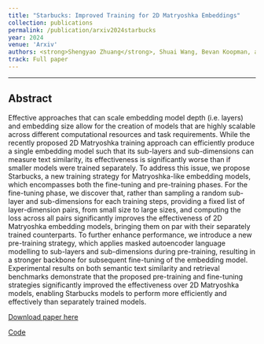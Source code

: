 ```yaml
---
title: "Starbucks: Improved Training for 2D Matryoshka Embeddings"
collection: publications
permalink: /publication/arxiv2024starbucks
year: 2024
venue: 'Arxiv'
authors: <strong>Shengyao Zhuang</strong>, Shuai Wang, Bevan Koopman, and Guido Zuccon.
track: Full paper
---
```

---

## Abstract
Effective approaches that can scale embedding model depth (i.e. layers) and embedding size allow for the creation of models that are highly scalable across different computational resources and task requirements. While the recently proposed 2D Matryoshka training approach can efficiently produce a single embedding model such that its sub-layers and sub-dimensions can measure text similarity, its effectiveness is significantly worse than if smaller models were trained separately. To address this issue, we propose Starbucks, a new training strategy for Matryoshka-like embedding models, which encompasses both the fine-tuning and pre-training phases. For the fine-tuning phase, we discover that, rather than sampling a random sub-layer and sub-dimensions for each training steps, providing a fixed list of layer-dimension pairs, from small size to large sizes, and computing the loss across all pairs significantly improves the effectiveness of 2D Matryoshka embedding models, bringing them on par with their separately trained counterparts. To further enhance performance, we introduce a new pre-training strategy, which applies masked autoencoder language modelling to sub-layers and sub-dimensions during pre-training, resulting in a stronger backbone for subsequent fine-tuning of the embedding model. Experimental results on both semantic text similarity and retrieval benchmarks demonstrate that the proposed pre-training and fine-tuning strategies significantly improved the effectiveness over 2D Matryoshka models, enabling Starbucks models to perform more efficiently and effectively than separately trained models.

[Download paper here](https://arxiv.org/abs/2410.13230)

[Code](https://github.com/ielab/Starbucks)
